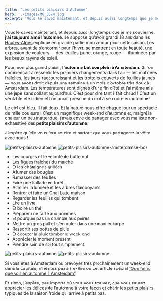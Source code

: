 ```yaml
---
title: "Les petits plaisirs d'Automne"
hero: './images/MG_3074.jpg'
excerpt: 'Vous le savez maintenant, et depuis aussi longtemps que je me souvienne, j’ai toujours aimé l’automne. Je suppose qu’avoir grandi 18 ans dans les Hautes-Alpes explique en grande partie mon amour pour cette saison. Les arbres, avant de s’endormir pour l’hiver, se montrent en toute beauté, une explosion de couleurs — des feuilles jaune, orange,'
---
```


Vous le savez maintenant, et depuis aussi longtemps que je me souvienne, **j’ai toujours aimé l’automne**. Je suppose qu’avoir grandi 18 ans dans les [Hautes-Alpes](https://www.infoclimat.fr/photolive/photos/2015-10/788566311020151751.jpg) explique en grande partie mon amour pour cette saison. Les arbres, avant de s’endormir pour l’hiver, se montrent en toute beauté, une explosion de couleurs — des feuilles jaune, orange, rouge — illuminées par les beaux rayons de soleil.

Pour mon plus grand plaisir, **l'automne bat son plein à Amsterdam**. Si l’on commençait à ressentir les premiers changements dans l’air — les matinées fraîches, les jours raccourcissant et les trottoirs couverts de feuilles jaunes — nous avons droit depuis une semaine à un mois d’octobre très doux à Amsterdam. Les températures sont dignes d’une fin d’été et j’ai même mis une jupe sans collant aujourd’hui. C’est pour dire tant il fait chaud ! C’est un véritable été indien et l’on aurait presque du mal à se croire en automne !

Le ciel est bleu. Il fait doux. Et la nature nous offre chaque jour un spectacle de mille couleurs ! C’est un magnifique week-end d’automne et, malgré la chaleur un peu inattendue, j’avais envie de partager avec vous ma liste non-exhaustive des **petits plaisirs d’automne**.

J’espère qu’elle vous fera sourire et surtout que vous partagerez la vôtre avec nous !

<img alt="petits-plaisirs-automne" src="./images/MG_3068.png">
<img alt="petits-plaisirs-automne-amsterdamse-bos" src="./images/MG_3097.png">

- Les courges et le velouté de butternut
- Les figues fraîches du marché
- Et les châtaignes grillées
- Allumer des bougies
- Ramasser des feuilles
- Faire une ballade en forêt
- Admirer la lumière et les arbres flamboyants
- Rentrer et faire un Chai Latte maison
- Regarder les feuilles qui tombent
- Lire un livre
- Et boire un thé
- Préparer une tarte aux pommes
- Et pourquoi pas un crumble aux poires
- Mettre un gros pull et s’enrouler dans une maxi écharpe
- Ressortir ses bottes de pluie
- Et écouter la pluie tomber le week-end
- Apprécier le moment présent
- Prendre soin de soi tout simplement.

<img alt="petits-plaisirs-automne" src="./images/MG_3085.png">
<img alt="petits-plaisirs-automne" src="./images/MG_3092.png">

Si vous êtes à Amsterdam ou prévoyez très prochainement un week-end dans la capitale, n’hésitez pas à (re-)lire ou cet article spécial [“Que faire, que voir en automne à Amsterdam”](que-faire-voir-automne-amsterdam/).

Et sinon, j’espère, peu importe où vous vous trouvez, que vous saurez apprécier les délices de l’automne à votre façon et chérir les petits plaisirs typiques de la saison froide qui arrive à petits pas.

